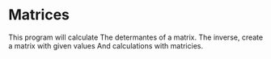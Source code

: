 # Matrices
This program will calculate The determantes of a matrix. The inverse, create a matrix with given values And calculations with matricies.
